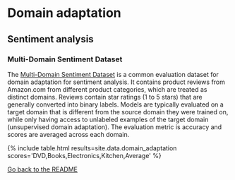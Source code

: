 # Domain adaptation

## Sentiment analysis

### Multi-Domain Sentiment Dataset

The [Multi-Domain Sentiment Dataset](https://www.cs.jhu.edu/~mdredze/datasets/sentiment/) is a common
evaluation dataset for domain adaptation for sentiment analysis. It contains product reviews from
Amazon.com from different product categories, which are treated as distinct domains.
Reviews contain star ratings (1 to 5 stars) that are generally converted into binary labels. Models are
typically evaluated on a target domain that is different from the source domain they were trained on, while only
having access to unlabeled examples of the target domain (unsupervised domain adaptation). The evaluation
metric is accuracy and scores are averaged across each domain.

{% include table.html
   results=site.data.domain_adaptation
   scores='DVD,Books,Electronics,Kitchen,Average' %}

[Go back to the README](../README.md)
